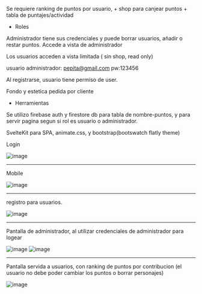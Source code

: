 
Se requiere ranking de puntos  por usuario, + shop para canjear puntos + tabla de puntajes/actividad  

 - Roles  
 
 
Administrador tiene sus credenciales y puede borrar usuarios, añadir o restar puntos. 
Accede a vista de administrador

Los usuarios acceden a vista limitada ( sin shop, read only)

usuario administrador: pepita@gmail.com  pw:123456


Al registrarse, usuario tiene permiso de user.


Fondo y estetica pedida por cliente

 - Herramientas

Se utilizo firebase auth y firestore db para tabla de nombre-puntos, y para servir pagina segun si rol es usuario o administrador.


SvelteKit para SPA, animate.css, y bootstrap(bootswatch flatly theme)

Login

![image](https://user-images.githubusercontent.com/46230600/168585437-93309f53-90e7-4d33-8468-ee626d1bb410.png)

<hr>
Mobile 


![image](https://user-images.githubusercontent.com/46230600/168585493-d7c1e181-25ae-4719-8f14-b6bde35aa8c4.png)


<hr>

registro para usuarios.


![image](https://user-images.githubusercontent.com/46230600/168584701-8315c0c5-78d4-4c93-8157-bc5a48789b32.png)


<hr>
Pantalla de administrador, al utilizar credenciales de administrador para logear
 
![image](https://user-images.githubusercontent.com/46230600/168585013-49bc4755-4111-41a4-abb2-d476ff145bda.png)
![image](https://user-images.githubusercontent.com/46230600/168586421-c9bb6e3e-2da9-4d49-befa-4ae216d2922c.png)


<hr>
Pantalla servida a usuarios,  con ranking de puntos por contribucion (el usuario no debe poder cambiar los puntos o borrar personajes)

![image](https://user-images.githubusercontent.com/46230600/168584826-fc49ee9e-9058-4e8d-a997-218a80336236.png)

 
